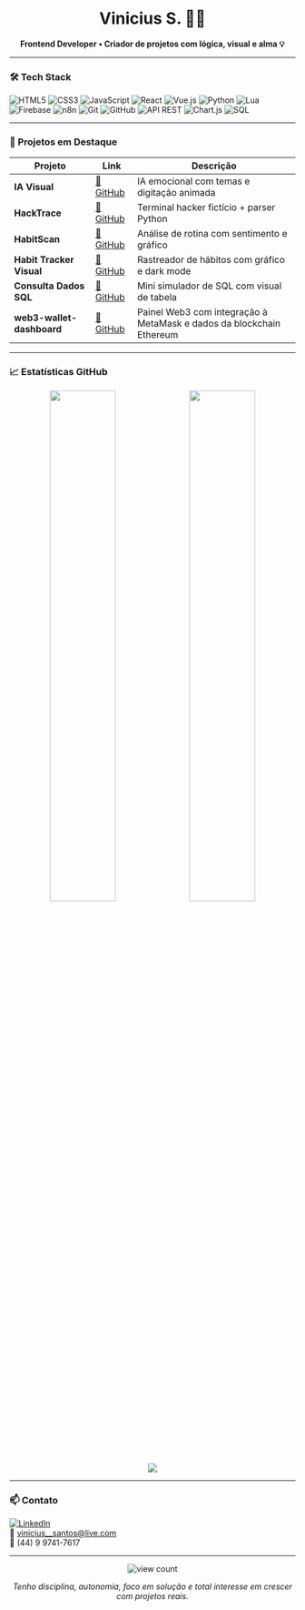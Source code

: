 <h1 align="center">Vinicius S. 👨‍💻</h1>

<p align="center">
  <b>Frontend Developer • Criador de projetos com lógica, visual e alma 💡</b>
</p>

---

### 🛠️ Tech Stack

![HTML5](https://img.shields.io/badge/HTML5-E34F26?style=for-the-badge&logo=html5&logoColor=white)
![CSS3](https://img.shields.io/badge/CSS3-1572B6?style=for-the-badge&logo=css3&logoColor=white)
![JavaScript](https://img.shields.io/badge/JavaScript-F7DF1E?style=for-the-badge&logo=javascript&logoColor=black)
![React](https://img.shields.io/badge/React-20232A?style=for-the-badge&logo=react&logoColor=61DAFB)
![Vue.js](https://img.shields.io/badge/Vue.js-35495E?style=for-the-badge&logo=vue.js&logoColor=4FC08D)
![Python](https://img.shields.io/badge/Python-3776AB?style=for-the-badge&logo=python&logoColor=white)
![Lua](https://img.shields.io/badge/Lua-000080?style=for-the-badge&logo=lua&logoColor=white)
![Firebase](https://img.shields.io/badge/Firebase-FFA611?style=for-the-badge&logo=firebase&logoColor=black)
![n8n](https://img.shields.io/badge/n8n-A1265D?style=for-the-badge&logo=n8n&logoColor=white)
![Git](https://img.shields.io/badge/Git-F05032?style=for-the-badge&logo=git&logoColor=white)
![GitHub](https://img.shields.io/badge/GitHub-181717?style=for-the-badge&logo=github&logoColor=white)
![API REST](https://img.shields.io/badge/API%20REST-6DB33F?style=for-the-badge&logo=serverless&logoColor=white)
![Chart.js](https://img.shields.io/badge/Chart.js-F5788D?style=for-the-badge&logo=chartdotjs&logoColor=white)
![SQL](https://img.shields.io/badge/SQL-336791?style=for-the-badge&logo=postgresql&logoColor=white)

---

### 🚀 Projetos em Destaque

| Projeto               | Link                                                                 | Descrição |
|------------------------|----------------------------------------------------------------------|-----------|
| **IA Visual**          | [🔗 GitHub](https://github.com/vinicius030303/ia-visual-respostas)   | IA emocional com temas e digitação animada |
| **HackTrace**          | [🔗 GitHub](https://github.com/vinicius030303/hacktrace)             | Terminal hacker fictício + parser Python |
| **HabitScan**          | [🔗 GitHub](https://github.com/vinicius030303/habit-scan)            | Análise de rotina com sentimento e gráfico |
| **Habit Tracker Visual** | [🔗 GitHub](https://github.com/vinicius030303/habit-tracker-visual) | Rastreador de hábitos com gráfico e dark mode |
| **Consulta Dados SQL** | [🔗 GitHub](https://github.com/vinicius030303/consulta-dados-sql)     | Mini simulador de SQL com visual de tabela |
| **web3-wallet-dashboard** | [🔗 GitHub](https://github.com/vinicius030303/web3-wallet-dashboard.git) | Painel Web3 com integração à MetaMask e dados da blockchain Ethereum |

---

### 📈 Estatísticas GitHub

<p align="center">
  <img width="48%" src="https://github-readme-stats.vercel.app/api?username=vinicius030303&show_icons=true&theme=tokyonight" />
  <img width="48%" src="https://github-readme-streak-stats.herokuapp.com/?user=vinicius030303&theme=tokyonight"/>
</p>

<p align="center">
  <img src="https://github-readme-stats.vercel.app/api/top-langs/?username=vinicius030303&layout=compact&theme=tokyonight" />
</p>

---

### 📫 Contato

[![LinkedIn](https://img.shields.io/badge/-LinkedIn-0077B5?style=flat-square&logo=linkedin&logoColor=white)](https://linkedin.com/in/vinicius-front)  
📧 vinicius__santos@live.com  
📱 (44) 9 9741-7617

---

<p align="center">
  <img src="https://komarev.com/ghpvc/?username=vinicius030303&label=Profile+Views&color=blueviolet&style=flat" alt="view count"/>
</p>

<p align="center"><i>Tenho disciplina, autonomia, foco em solução e total interesse em crescer com projetos reais.</i></p>
